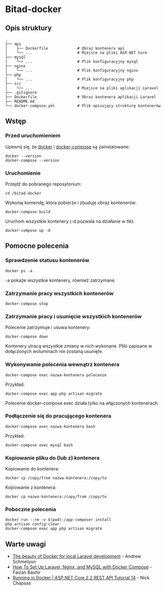 # Bitad-docker

## Opis struktury
    .
    ├── api                       
    │    ├── Dockerfile             # Obraz kontenera api
    │    └── ...                    # Miejsce na pliki ASP.NET Core
    ├── mysql                     
    │    └── ...                    # Plik konfiguracyjny mysql
    ├── nginx                     
    │    └── ...                    # Plik konfiguracyjny nginx
    ├── php                       
    │    └── ...                    # Plik konfiguracyjny php
    ├── src                       
    │    └── ...                    # Miejsce na pliki aplikacji Laravel
    ├── .gitignore
    ├── Dockerfile                  # Obraz kontenera aplikacji Laravel
    ├── README.md
    └── docker-compose.yml          # Plik opisujący strukturę kontenerów

## Wstęp

### Przed uruchomieniem

Upewnij się, że [docker](https://www.docker.com/) i [docker-compose](https://docs.docker.com/compose/) są zainstalowane:

```
docker --version
docker-compose --version
```

### Uruchomienie

Przejdź do pobranego reposytorium:
```
cd /bitad-docker 
```

Wykonaj komendę, która pobierze i zbuduje obraz kontenerów:
```
docker-compose build
```

Uruchom wszystkie kontenery (-d pozwala na działanie w tle):
```
docker-compose up -d
```
## Pomocne polecenia 

### Sprawdzenie statusu kontenerów

```
docker ps -a
```
-a pokaże wszystkie kontenery, również zatrzymane.

### Zatrzymanie pracy wszystkich kontenerów

```
docker-compose stop
```

### Zatrzymanie pracy i usunięcie wszystkich kontenerów

Polecenie zatrzymuje i usuwa kontenery:
```
docker-compose down
```
Kontenery utracą wszystkie zmiany w nich wykonane. Pliki zapisane w dołączonych woluminach nie zostaną usunięte.

### Wykonywanie polecenia wewnątrz kontenera

```
docker-compose exec nazwa-kontenera polecenie
```

Przykład:
```
docker-compose exec app php artisan migrate
```

Polecenie docker-compose exec działa tylko na włączonych kontenerach.

### Podłączenie się do pracującego kontenera

```
docker-compose exec nazwa-kontenera bash
```

Przykład:
```
docker-compose exec mysql bash
```

### Kopiowanie pliku do (lub z) kontenera

Kopiowanie do kontenera:
```
docker cp /copy/from nazwa-kontenera:/copy/to
```

Kopiowanie z kontenera:
```
docker cp nazwa-kontenera:/copy/from /copy/to
```

### Poboczne polecenia

```
docker run --rm -v $(pwd):/app composer install
php artisan config:clear
docker-compose exec app php artisan migrate
```


## Warte uwagi
* [The beauty of Docker for local Laravel development](https://dev.to/aschmelyun/the-beauty-of-docker-for-local-laravel-development-13c0?fbclid=IwAR2QfJg5qrXJfq4bBjBxltZUU1i1K6DyOIw3oFbRmAvVXXDd5u1_0E1fYQk) - Andrew Schmelyun
* [How To Set Up Laravel, Nginx, and MySQL with Docker Compose](https://www.digitalocean.com/community/tutorials/how-to-set-up-laravel-nginx-and-mysql-with-docker-compose) - Faizan Bashir
* [Running in Docker | ASP.NET Core 2.2 REST API Tutorial 14](https://www.youtube.com/watch?v=fAtfVu569CY) - Nick Chapsas
